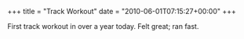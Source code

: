 +++
title = "Track Workout"
date = "2010-06-01T07:15:27+00:00"
+++

First track workout in over a year today.  Felt great; ran fast.  
			